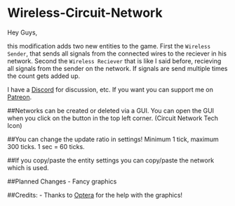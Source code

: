 # Wireless-Circuit-Network

Hey Guys,

this modification adds two new entities to the game. First the `Wireless Sender`, that sends all signals from the connected wires to the reciever in his network. Second the `Wireless Reciever` that is like I said before, recieving all signals from the sender on the network. If signals are send multiple times the count gets added up.

I have a [Discord](https://discord.gg/rVpjuh4) for discussion, etc.
If you want you can support me on [Patreon](https://www.patreon.com/LuziferSenpai).

##Networks can be created or deleted via a GUI. You can open the GUI when you click on the button in the top left corner. (Circuit Network Tech Icon)

##You can change the update ratio in settings! Minimum 1 tick, maximum 300 ticks. 1 sec = 60 ticks.

##If you copy/paste the entity settings you can copy/paste the network which is used.

##Planned Changes
	- Fancy graphics

##Credits:
	- Thanks to [Optera](https://mods.factorio.com/user/Optera) for the help with the graphics!